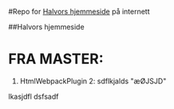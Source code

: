 #Repo for [Halvors hjemmeside](https://ronneseth.no) på internett

##Halvors hjemmeside


# FRA MASTER:
1. HtmlWebpackPlugin
2: sdflkjalds
"æØJSJD"

lkasjdfl
dsfsadf
